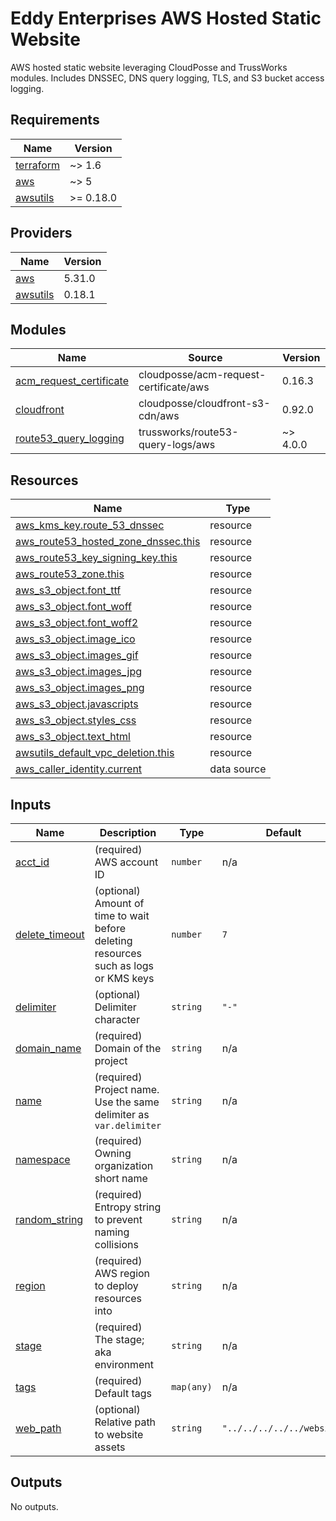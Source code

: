 # Eddy Enterprises AWS Hosted Static Website

AWS hosted static website leveraging CloudPosse and TrussWorks modules. Includes DNSSEC, DNS query logging, TLS, and S3 bucket access logging.

<!-- BEGIN_TF_DOCS -->
## Requirements

| Name | Version |
|------|---------|
| <a name="requirement_terraform"></a> [terraform](#requirement\_terraform) | ~> 1.6 |
| <a name="requirement_aws"></a> [aws](#requirement\_aws) | ~> 5 |
| <a name="requirement_awsutils"></a> [awsutils](#requirement\_awsutils) | >= 0.18.0 |

## Providers

| Name | Version |
|------|---------|
| <a name="provider_aws"></a> [aws](#provider\_aws) | 5.31.0 |
| <a name="provider_awsutils"></a> [awsutils](#provider\_awsutils) | 0.18.1 |

## Modules

| Name | Source | Version |
|------|--------|---------|
| <a name="module_acm_request_certificate"></a> [acm\_request\_certificate](#module\_acm\_request\_certificate) | cloudposse/acm-request-certificate/aws | 0.16.3 |
| <a name="module_cloudfront"></a> [cloudfront](#module\_cloudfront) | cloudposse/cloudfront-s3-cdn/aws | 0.92.0 |
| <a name="module_route53_query_logging"></a> [route53\_query\_logging](#module\_route53\_query\_logging) | trussworks/route53-query-logs/aws | ~> 4.0.0 |

## Resources

| Name | Type |
|------|------|
| [aws_kms_key.route_53_dnssec](https://registry.terraform.io/providers/hashicorp/aws/latest/docs/resources/kms_key) | resource |
| [aws_route53_hosted_zone_dnssec.this](https://registry.terraform.io/providers/hashicorp/aws/latest/docs/resources/route53_hosted_zone_dnssec) | resource |
| [aws_route53_key_signing_key.this](https://registry.terraform.io/providers/hashicorp/aws/latest/docs/resources/route53_key_signing_key) | resource |
| [aws_route53_zone.this](https://registry.terraform.io/providers/hashicorp/aws/latest/docs/resources/route53_zone) | resource |
| [aws_s3_object.font_ttf](https://registry.terraform.io/providers/hashicorp/aws/latest/docs/resources/s3_object) | resource |
| [aws_s3_object.font_woff](https://registry.terraform.io/providers/hashicorp/aws/latest/docs/resources/s3_object) | resource |
| [aws_s3_object.font_woff2](https://registry.terraform.io/providers/hashicorp/aws/latest/docs/resources/s3_object) | resource |
| [aws_s3_object.image_ico](https://registry.terraform.io/providers/hashicorp/aws/latest/docs/resources/s3_object) | resource |
| [aws_s3_object.images_gif](https://registry.terraform.io/providers/hashicorp/aws/latest/docs/resources/s3_object) | resource |
| [aws_s3_object.images_jpg](https://registry.terraform.io/providers/hashicorp/aws/latest/docs/resources/s3_object) | resource |
| [aws_s3_object.images_png](https://registry.terraform.io/providers/hashicorp/aws/latest/docs/resources/s3_object) | resource |
| [aws_s3_object.javascripts](https://registry.terraform.io/providers/hashicorp/aws/latest/docs/resources/s3_object) | resource |
| [aws_s3_object.styles_css](https://registry.terraform.io/providers/hashicorp/aws/latest/docs/resources/s3_object) | resource |
| [aws_s3_object.text_html](https://registry.terraform.io/providers/hashicorp/aws/latest/docs/resources/s3_object) | resource |
| [awsutils_default_vpc_deletion.this](https://registry.terraform.io/providers/cloudposse/awsutils/latest/docs/resources/default_vpc_deletion) | resource |
| [aws_caller_identity.current](https://registry.terraform.io/providers/hashicorp/aws/latest/docs/data-sources/caller_identity) | data source |

## Inputs

| Name | Description | Type | Default | Required |
|------|-------------|------|---------|:--------:|
| <a name="input_acct_id"></a> [acct\_id](#input\_acct\_id) | (required) AWS account ID | `number` | n/a | yes |
| <a name="input_delete_timeout"></a> [delete\_timeout](#input\_delete\_timeout) | (optional) Amount of time to wait before deleting resources such as logs or KMS keys | `number` | `7` | no |
| <a name="input_delimiter"></a> [delimiter](#input\_delimiter) | (optional) Delimiter character | `string` | `"-"` | no |
| <a name="input_domain_name"></a> [domain\_name](#input\_domain\_name) | (required) Domain of the project | `string` | n/a | yes |
| <a name="input_name"></a> [name](#input\_name) | (required) Project name. Use the same delimiter as `var.delimiter` | `string` | n/a | yes |
| <a name="input_namespace"></a> [namespace](#input\_namespace) | (required) Owning organization short name | `string` | n/a | yes |
| <a name="input_random_string"></a> [random\_string](#input\_random\_string) | (required) Entropy string to prevent naming collisions | `string` | n/a | yes |
| <a name="input_region"></a> [region](#input\_region) | (required) AWS region to deploy resources into | `string` | n/a | yes |
| <a name="input_stage"></a> [stage](#input\_stage) | (required) The stage; aka environment | `string` | n/a | yes |
| <a name="input_tags"></a> [tags](#input\_tags) | (required) Default tags | `map(any)` | n/a | yes |
| <a name="input_web_path"></a> [web\_path](#input\_web\_path) | (optional) Relative path to website assets | `string` | `"../../../../../website"` | no |

## Outputs

No outputs.
<!-- END_TF_DOCS -->
